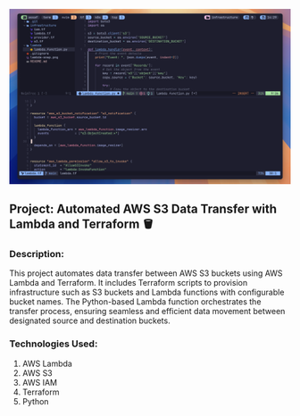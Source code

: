 ![codesnap](https://github.com/assafdori/lambda-s3/blob/main/lambda.png)

## Project: Automated AWS S3 Data Transfer with Lambda and Terraform 🪣

### Description:
This project automates data transfer between AWS S3 buckets using AWS Lambda and Terraform. It includes Terraform scripts to provision infrastructure such as S3 buckets and Lambda functions with configurable bucket names. The Python-based Lambda function orchestrates the transfer process, ensuring seamless and efficient data movement between designated source and destination buckets.

### Technologies Used:

1. AWS Lambda
2. AWS S3
4. AWS IAM
3. Terraform
4. Python

